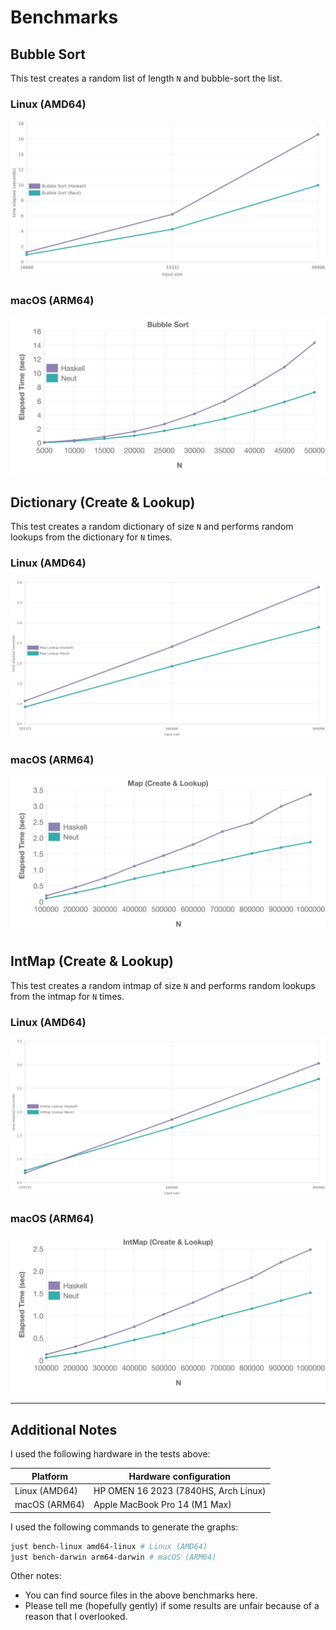 # Benchmarks

## Bubble Sort

This test creates a random list of length `N` and bubble-sort the list.

### Linux (AMD64)

![bubble sort](./image/graph/arm64-linux/bubble.png "bubble sort (placeholder)")

### macOS (ARM64)

![bubble sort](./image/graph/arm64-darwin/bubble.png "bubble sort")

## Dictionary (Create & Lookup)

This test creates a random dictionary of size `N` and performs random lookups from the dictionary for `N` times.

### Linux (AMD64)

![dictionary](./image/graph/arm64-linux/dictionary.png "dictionary (placeholder)")

### macOS (ARM64)

![dictionary](./image/graph/arm64-darwin/dictionary.png "dictionary")

## IntMap (Create & Lookup)

This test creates a random intmap of size `N` and performs random lookups from the intmap for `N` times.

### Linux (AMD64)

![IntMap](./image/graph/arm64-linux/intmap.png "IntMap (placeholder)")

### macOS (ARM64)

![IntMap](./image/graph/arm64-darwin/intmap.png "IntMap")

---

## Additional Notes

I used the following hardware in the tests above:

| Platform      | Hardware configuration               |
| ------------- | ------------------------------------ |
| Linux (AMD64) | HP OMEN 16 2023 (7840HS, Arch Linux) |
| macOS (ARM64) | Apple MacBook Pro 14 (M1 Max)        |

I used the following commands to generate the graphs:

```sh
just bench-linux amd64-linux # Linux (AMD64)
just bench-darwin arm64-darwin # macOS (ARM64)
```

Other notes:

- You can find source files in the above benchmarks here.
- Please tell me (hopefully gently) if some results are unfair because of a reason that I overlooked.
